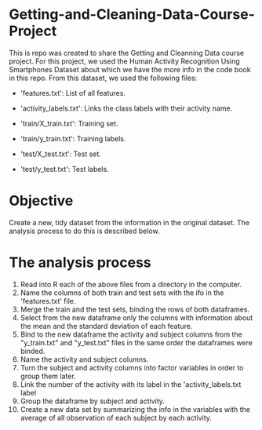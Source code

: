# Getting-and-Cleaning-Data-Course-Project
This is repo was created to share the Getting and Cleanning Data course project.
For this project, we used the Human Activity Recognition Using Smartphones Dataset about which we have the more info in the code book in this repo. From this dataset, we used the following files:

- 'features.txt': List of all features.

- 'activity_labels.txt': Links the class labels with their activity name.

- 'train/X_train.txt': Training set.

- 'train/y_train.txt': Training labels.

- 'test/X_test.txt': Test set.

- 'test/y_test.txt': Test labels.

# Objective
Create a new, tidy dataset from the information in the original dataset. The analysis process to do this is described below.

# The analysis process

1.  Read into R each of the above files from a directory in the computer.
2.  Name the columns of both train and test sets with the ifo in the 'features.txt' file.
3.  Merge the train and the test sets, binding the rows of both dataframes.
4.  Select from the new dataframe only the columns with information about the mean and the standard deviation of each feature.
5.  Bind to the new dataframe the activity and subject columns from the "y_train.txt" and "y_test.txt" files in the same order the dataframes were binded.
6.  Name the activity and subject columns.
7.  Turn the subject and activity columns into factor variables in order to group them later.
8.   Link the number of the activity with its label in the 'activity_labels.txt label
9.   Group the dataframe by subject and activity.
10. Create a new data set by summarizing the info in the variables with the average of all observation of each subject by each activity.


